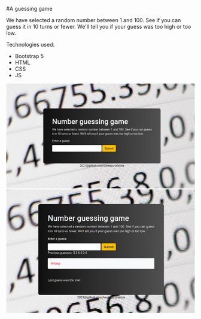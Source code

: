 #A guessing game

We have selected a random number between 1 and 100. See if you can guess it in 10 turns or fewer. We'll tell you if your guess was too high or too low. 

Technologies used:
- Bootstrap 5
- HTML
- CSS
- JS




<img src="https://github.com/ionescu-cristina/number-guessing-game/blob/gh-pages/images/number-guessing-game-1.png" alt="Number guessing game">

<img src="https://github.com/ionescu-cristina/number-guessing-game/blob/gh-pages/images/number-guessing-game-2.png" alt="Number guessing game">
